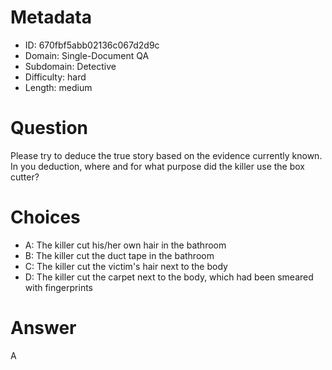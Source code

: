 # Metadata

- ID: 670fbf5abb02136c067d2d9c
- Domain: Single-Document QA
- Subdomain: Detective
- Difficulty: hard
- Length: medium

# Question

Please try to deduce the true story based on the evidence currently known. In you deduction, where and for what purpose did the killer use the box cutter?

# Choices

- A: The killer cut his/her own hair in the bathroom
- B: The killer cut the duct tape in the bathroom
- C: The killer cut the victim's hair next to the body
- D: The killer cut the carpet next to the body, which had been smeared with fingerprints

# Answer

A
